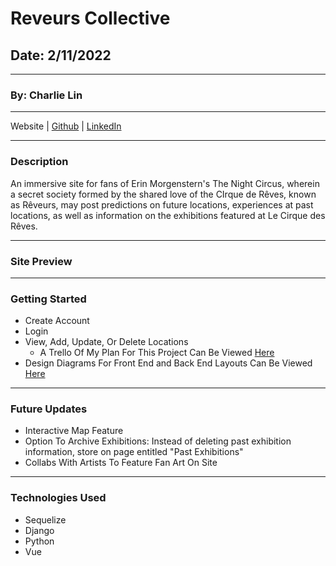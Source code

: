 # Reveurs Collective

## Date: 2/11/2022

---

### By: Charlie Lin

---

Website | [Github](https://github.com/charlielin1988) |
[LinkedIn](https://www.linkedin.com/in/charlie-lin1988/)

---

### Description

An immersive site for fans of Erin Morgenstern's The Night Circus, wherein a secret society formed by the shared love of the CIrque de Rêves, known as Rêveurs, may post predictions on future locations, experiences at past locations, as well as information on the exhibitions featured at Le Cirque des Rêves.

---

### Site Preview

---

### Getting Started

- Create Account
- Login
- View, Add, Update, Or Delete Locations
  - A Trello Of My Plan For This Project Can Be Viewed [Here](https://trello.com/b/SSbNIv42/reveurs-website-p4)
- Design Diagrams For Front End and Back End Layouts Can Be Viewed [Here](https://whimsical.com/project-4-GTApRYUJFN8EHZGjpiazGr)

---

### Future Updates

- Interactive Map Feature
- Option To Archive Exhibitions: Instead of deleting past exhibition information, store on page entitled "Past Exhibitions"
- Collabs With Artists To Feature Fan Art On Site

---

### Technologies Used

- Sequelize
- Django
- Python
- Vue
